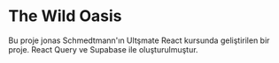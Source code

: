 # The Wild Oasis

Bu proje jonas Schmedtmann'ın Ultşmate React kursunda geliştirilen bir proje.
React Query ve Supabase ile oluşturulmuştur.
